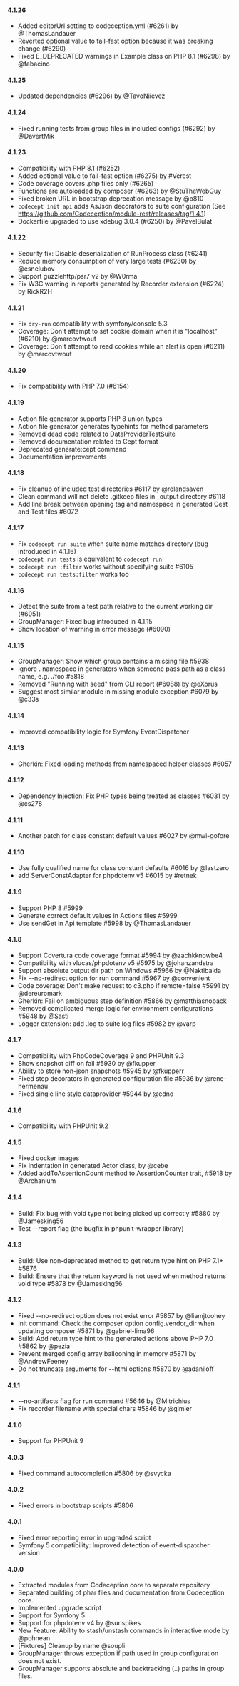 #### 4.1.26

* Added editorUrl setting to codeception.yml (#6261) by @ThomasLandauer
* Reverted optional value to fail-fast option because it was breaking change (#6290)
* Fixed E_DEPRECATED warnings in Example class on PHP 8.1 (#6298) by @fabacino

#### 4.1.25

* Updated dependencies (#6296) by @TavoNiievez

#### 4.1.24

* Fixed running tests from group files in included configs (#6292) by @DavertMik

#### 4.1.23

* Compatibility with PHP 8.1 (#6252)
* Added optional value to fail-fast option (#6275) by #Verest
* Code coverage covers .php files only (#6265)
* Functions are autoloaded by composer (#6263) by @StuTheWebGuy
* Fixed broken URL in bootstrap deprecation message by @p810
* `codecept init api` adds AsJson decorators to suite configuration (See https://github.com/Codeception/module-rest/releases/tag/1.4.1)
* Dockerfile upgraded to use xdebug 3.0.4 (#6250) by @PavelBulat

#### 4.1.22

* Security fix: Disable deserialization of RunProcess class (#6241)
* Reduce memory consumption of very large tests (#6230) by @esnelubov
* Support guzzlehttp/psr7 v2 by @W0rma
* Fix W3C warning in reports generated by Recorder extension (#6224) by RickR2H

#### 4.1.21

* Fix `dry-run` compatibility with symfony/console 5.3
* Coverage: Don't attempt to set cookie domain when it is "localhost" (#6210) by @marcovtwout
* Coverage: Don't attempt to read cookies while an alert is open (#6211) by @marcovtwout

#### 4.1.20

* Fix compatibility with PHP 7.0 (#6154)

#### 4.1.19

* Action file generator supports PHP 8 union types
* Action file generator generates typehints for method parameters
* Removed dead code related to DataProviderTestSuite
* Removed documentation related to Cept format
* Deprecated generate:cept command
* Documentation improvements

#### 4.1.18

* Fix cleanup of included test directories #6117 by @rolandsaven
* Clean command will not delete .gitkeep files in _output directory #6118
* Add line break between opening tag and namespace in generated Cest and Test files #6072

#### 4.1.17

* Fix `codecept run suite` when suite name matches directory (bug introduced in 4.1.16)
* `codecept run tests` is equivalent to `codecept run`
* `codecept run :filter` works without specifying suite #6105
* `codecept run tests:filter` works too

#### 4.1.16

* Detect the suite from a test path relative to the current working dir (#6051)
* GroupManager: Fixed bug introduced in 4.1.15
* Show location of warning in error message (#6090)

#### 4.1.15

* GroupManager: Show which group contains a missing file #5938
* Ignore . namespace in generators when someone pass path as a class name, e.g. ./foo #5818
* Removed "Running with seed" from CLI report (#6088) by @eXorus
* Suggest most similar module in missing module exception #6079 by @c33s

#### 4.1.14

* Improved compatibility logic for Symfony EventDispatcher

#### 4.1.13

* Gherkin: Fixed loading methods from namespaced helper classes #6057

#### 4.1.12

* Dependency Injection: Fix PHP types being treated as classes #6031 by @cs278

#### 4.1.11

* Another patch for class constant default values #6027 by @mwi-gofore

#### 4.1.10

* Use fully qualified name for class constant defaults #6016 by @lastzero
* add ServerConstAdapter for phpdotenv v5 #6015 by #retnek

#### 4.1.9

* Support PHP 8 #5999
* Generate correct default values in Actions files #5999
* Use sendGet in Api template #5998 by @ThomasLandauer

#### 4.1.8

* Support Covertura code coverage format #5994 by @zachkknowbe4
* Compatibility with vlucas/phpdotenv v5 #5975 by @johanzandstra
* Support absolute output dir path on Windows #5966 by @Naktibalda
* Fix --no-redirect option for run command #5967 by @convenient
* Code coverage: Don't make request to c3.php if remote=false #5991 by @dereuromark
* Gherkin: Fail on ambiguous step definition #5866 by @matthiasnoback
* Removed complicated merge logic for environment configurations #5948 by @Sasti
* Logger extension: add .log to suite log files #5982 by @varp

#### 4.1.7

* Compatibility with PhpCodeCoverage 9 and PHPUnit 9.3
* Show snapshot diff on fail #5930 by @fkupper
* Ability to store non-json snapshots #5945 by @fkupperr
* Fixed step decorators in generated configuration file #5936 by @rene-hermenau
* Fixed single line style dataprovider #5944 by @edno

#### 4.1.6

* Compatibility with PHPUnit 9.2

#### 4.1.5

* Fixed docker images
* Fix indentation in generated Actor class, by @cebe
* Added addToAssertionCount method to AssertionCounter trait, #5918 by @Archanium

#### 4.1.4

* Build: Fix bug with void type not being picked up correctly #5880 by @Jamesking56
* Test --report flag (the bugfix in phpunit-wrapper library)

#### 4.1.3

* Build: Use non-deprecated method to get return type hint on PHP 7.1+ #5876
* Build: Ensure that the return keyword is not used when method returns void type #5878 by @Jamesking56

#### 4.1.2

* Fixed --no-redirect option does not exist error #5857 by @liamjtoohey
* Init command: Check the composer option config.vendor_dir when updating composer #5871 by @gabriel-lima96
* Build: Add return type hint to the generated actions above PHP 7.0 #5862 by @pezia
* Prevent merged config array ballooning in memory #5871 by @AndrewFeeney
* Do not truncate arguments for --html options #5870 by @adaniloff

#### 4.1.1

* --no-artifacts flag for run command #5646 by @Mitrichius
* Fix recorder filename with special chars #5846 by @gimler

#### 4.1.0

* Support for PHPUnit 9

#### 4.0.3

* Fixed command autocompletion #5806 by @svycka

#### 4.0.2

* Fixed errors in bootstrap scripts #5806

#### 4.0.1

* Fixed error reporting error in upgrade4 script
* Symfony 5 compatibility: Improved detection of event-dispatcher version

#### 4.0.0

* Extracted modules from Codeception core to separate repository
* Separated building of phar files and documentation from Codeception core.
* Implemented upgrade script
* Support for Symfony 5
* Support for phpdotenv v4 by @sunspikes
* New Feature: Ability to stash/unstash commands in interactive mode by @pohnean
* [Fixtures] Cleanup by name @soupli
* GroupManager throws exception if path used in group configuration does not exist.
* GroupManager supports absolute and backtracking (..) paths in group files.
